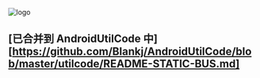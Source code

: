 ![logo][logo]

## [已合并到 AndroidUtilCode 中][https://github.com/Blankj/AndroidUtilCode/blob/master/utilcode/README-STATIC-BUS.md]


[logo]: https://raw.githubusercontent.com/Blankj/StaticBus/master/art/logo.png
[bus]: https://github.com/Blankj/AndroidUtilCode/blob/master/utilcode/README-STATIC-BUS.md